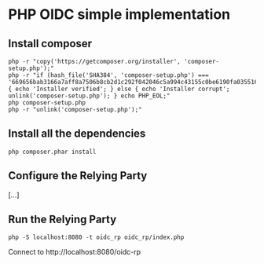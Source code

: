 # PHP OIDC simple implementation

## Install composer

```
php -r "copy('https://getcomposer.org/installer', 'composer-setup.php');"
php -r "if (hash_file('SHA384', 'composer-setup.php') === '669656bab3166a7aff8a7506b8cb2d1c292f042046c5a994c43155c0be6190fa0355160742ab2e1c88d40d5be660b410') { echo 'Installer verified'; } else { echo 'Installer corrupt'; unlink('composer-setup.php'); } echo PHP_EOL;"
php composer-setup.php
php -r "unlink('composer-setup.php');"
```

## Install all the dependencies

```
php composer.phar install
```

## Configure the Relying Party
[...]

## Run the Relying Party

```
php -S localhost:8080 -t oidc_rp oidc_rp/index.php
```
Connect to http://localhost:8080/oidc-rp
